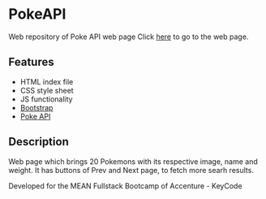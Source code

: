 # PokeAPI
Web repository of Poke API web page
Click [here](https://nataliaortizma.github.io/PokeAPI/) to go to the web page.

## Features
- HTML index file
- CSS style sheet
- JS functionality
- [Bootstrap](https://getbootstrap.com/)
- [Poke API](https://pokeapi.co/)

## Description
Web page which brings 20 Pokemons with its respective image, name and weight.
It has buttons of Prev and Next page, to fetch more searh results.

Developed for the MEAN Fullstack Bootcamp of Accenture - KeyCode
